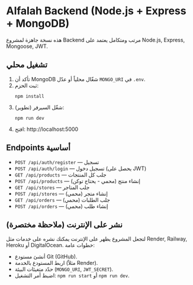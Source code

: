 # Alfalah Backend (Node.js + Express + MongoDB)

هذه نسخة جاهزة لمشروع Backend مرتب ومتكامل يعتمد على Node.js, Express, Mongoose, JWT.

## تشغيل محلي
1. تأكد أن MongoDB شغّال محلياً أو عدّل `MONGO_URI` في `.env`.
2. ثبت الحزم:
   ```
   npm install
   ```
3. شغّل السيرفر (تطوير):
   ```
   npm run dev
   ```
4. افتح: http://localhost:5000

## Endpoints أساسية
- `POST /api/auth/register` — تسجيل
- `POST /api/auth/login` — تسجيل دخول (يحصل على JWT)
- `GET /api/products` — جلب كل المنتجات
- `POST /api/products` — إنشاء منتج (محمي - يحتاج توكن)
- `GET /api/stores` — جلب المتاجر
- `POST /api/stores` — إنشاء متجر (محمي)
- `GET /api/orders` — جلب الطلبات (محمي)
- `POST /api/orders` — إنشاء طلب (محمي)

## نشر على الإنترنت (ملاحظة مختصرة)
لتجعل المشروع يظهر على الإنترنت يمكنك نشره على خدمات مثل Render, Railway, Heroku أو DigitalOcean. خطوات عامة:
- أنشئ مستودع Git (GitHub).
- اربط المستودع بالخدمة (مثلاً Render).
- حدّد متغيئات البيئة (`MONGO_URI`, `JWT_SECRET`).
- اضبط أمر التشغيل: `npm run start` أو `npm run dev`.
